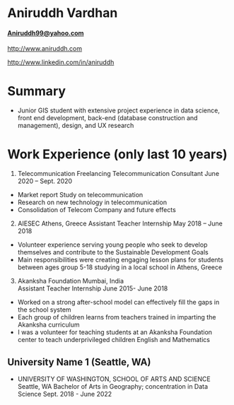 # Aniruddh Vardhan

#### Aniruddh99@yahoo.com

http://www.aniruddh.com

http://www.linkedin.com/in/aniruddh

# Summary

- Junior GIS student with extensive project experience in data science, front end development, back-end (database construction and management), design, and UX research

# Work Experience (only last 10 years)

1. Telecommunication Freelancing
 Telecommunication Consultant 						                    June 2020 – Sept. 2020
-	Market report Study on telecommunication
-	Research on new technology in telecommunication
-	Consolidation of Telecom Company and future effects

2. AIESEC										                Athens, Greece
 Assistant Teacher Internship 							 	     May 2018 – June 2018
-	Volunteer experience serving young people who seek to develop themselves and contribute to the Sustainable Development Goals
-	Main responsibilities were creating engaging lesson plans for students between ages group 5-18 studying in a local school in Athens, Greece

3. Akanksha Foundation									Mumbai, India  
 Assistant Teacher Internship							                     June 2015- June 2018
-	Worked on a strong after-school model can effectively fill the gaps in the school system
-	Each group of children learns from teachers trained in imparting the Akanksha curriculum
-	I was a volunteer for teaching students at an Akanksha Foundation center to teach underprivileged children English and Mathematics

## University Name 1 (Seattle, WA)

- UNIVERSITY OF WASHINGTON, SCHOOL OF ARTS AND SCIENCE					     Seattle, WA
Bachelor of Arts in Geography; concentration in Data Science				     Sept. 2018 - June 2022
